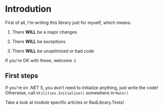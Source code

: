 # Introdution

First of all, I'm writing this library just for myself, which means:

1. There **WILL** be a major changes

2. There **WILL** be exceptions

3. There **WILL** be unoptimized or bad code

If you're OK with these, welcome :)

## First steps

If you're on .NET 5, you don't need to initialize anything, just write the code! Otherwise, call `Utilities.Initialize()` somewhere in `Main()`

Take a look at module specific articles or RadLibrary.Tests!
